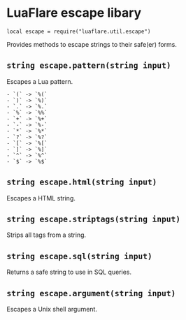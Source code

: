 # LuaFlare escape libary

`local escape = require("luaflare.util.escape")`

Provides methods to escape strings to their safe(er) forms.

## `string escape.pattern(string input)`

Escapes a Lua pattern.

	- `(` -> `%(`
	- `)` -> `%)`
	- `.` -> `%.`
	- `%` -> `%%`
	- `+` -> `%+`
	- `-` -> `%-`
	- `*` -> `%*`
	- `?` -> `%?`
	- `[` -> `%[`
	- `]` -> `%]`
	- `^` -> `%^`
	- `$` -> `%$`

## `string escape.html(string input)`

Escapes a HTML string.

## `string escape.striptags(string input)`

Strips all tags from a string.

## `string escape.sql(string input)`

Returns a safe string to use in SQL queries.

## `string escape.argument(string input)`

Escapes a Unix shell argument.

